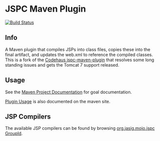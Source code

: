 # JSPC Maven Plugin

[![Build Status](https://travis-ci.org/Jasig/jspc-maven-plugin.svg?branch=master)](https://travis-ci.org/Jasig/jspc-maven-plugin)

## Info

A Maven plugin that compiles JSPs into class files, copies these into the final artifact, and updates the web.xml to reference the compiled classes. This is a fork of the [Codehaus jspc-maven-plugin](http://mojo.codehaus.org/jspc/jspc-maven-plugin/) that resolves some long standing issues and gets the Tomcat 7 support released.

## Usage

See the [Maven Project Documentation](http://developer.jasig.org/projects/jspc-maven-plugin/2.0.0/jspc-maven-plugin/plugin-info.html) for goal documentation.

[Plugin Usage](http://developer.jasig.org/projects/jspc-maven-plugin/2.0.0/jspc-maven-plugin/usage.html) is also documented on the maven site.

## JSP Compilers

The available JSP compilers can be found by browsing [org.jasig.mojo.jspc GroupId](http://search.maven.org/#search%7Cga%7C1%7Cg%3A%22org.jasig.mojo.jspc%22).

